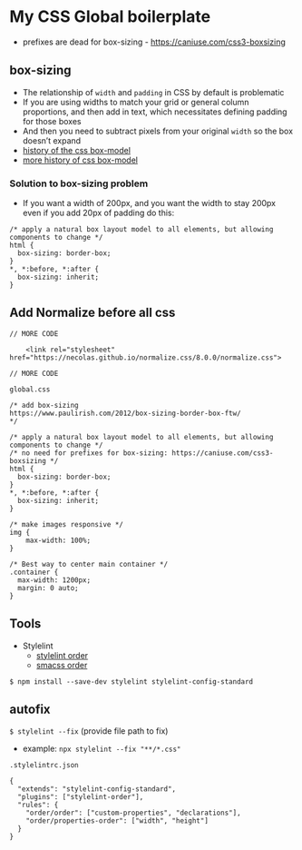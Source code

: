 # My CSS Global boilerplate

* prefixes are dead for box-sizing - https://caniuse.com/css3-boxsizing

## box-sizing
* The relationship of `width` and `padding` in CSS by default is problematic
* If you are using widths to match your grid or general column proportions, and then add in text, which necessitates defining padding for those boxes
* And then you need to subtract pixels from your original `width` so the box doesn’t expand
* [history of the css box-model](https://en.wikipedia.org/wiki/CSS_box_model#Background)
* [more history of css box-model](https://www.jefftk.com/p/the-revenge-of-the-ie-box-model)

### Solution to box-sizing problem
* If you want a width of 200px, and you want the width to stay 200px even if you add 20px of padding do this:

```
/* apply a natural box layout model to all elements, but allowing components to change */
html {
  box-sizing: border-box;
}
*, *:before, *:after {
  box-sizing: inherit;
}
```

## Add Normalize before all css

```
// MORE CODE

    <link rel="stylesheet" href="https://necolas.github.io/normalize.css/8.0.0/normalize.css">

// MORE CODE
```

`global.css`

```
/* add box-sizing 
https://www.paulirish.com/2012/box-sizing-border-box-ftw/
*/

/* apply a natural box layout model to all elements, but allowing components to change */
/* no need for prefixes for box-sizing: https://caniuse.com/css3-boxsizing */
html {
  box-sizing: border-box;
}
*, *:before, *:after {
  box-sizing: inherit;
}

/* make images responsive */
img {
    max-width: 100%;
}

/* Best way to center main container */
.container {
  max-width: 1200px;
  margin: 0 auto;
}

```

## Tools
* Stylelint
    - [stylelint order](https://stylelint.io/user-guide/get-started)
    - [smacss order](https://github.com/cahamilton/stylelint-config-property-sort-order-smacss)

`$ npm install --save-dev stylelint stylelint-config-standard`

## autofix
`$ stylelint --fix` (provide file path to fix)

* example: `npx stylelint --fix "**/*.css"`

`.stylelintrc.json`

```
{
  "extends": "stylelint-config-standard",
  "plugins": ["stylelint-order"],
  "rules": {
    "order/order": ["custom-properties", "declarations"],
    "order/properties-order": ["width", "height"]
  }
}
```

